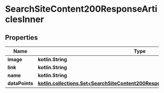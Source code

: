 
# SearchSiteContent200ResponseArticlesInner

## Properties
| Name | Type | Description | Notes |
| ------------ | ------------- | ------------- | ------------- |
| **image** | **kotlin.String** |  |  |
| **link** | **kotlin.String** |  |  |
| **name** | **kotlin.String** |  |  |
| **dataPoints** | [**kotlin.collections.Set&lt;SearchSiteContent200ResponseArticlesInnerDataPointsInner&gt;**](SearchSiteContent200ResponseArticlesInnerDataPointsInner.md) |  |  [optional] |



